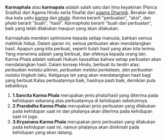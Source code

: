 **Karmaphala** atau **karmapala** adalah salah satu dari lima keyakinan (Panca Sradha) dari Agama Hindu serta filsafat dari [agama Dharmik](https://id.wikipedia.org/wiki/Agama_Dharmik "Agama Dharmik"). Berakar dari dua kata yaitu _[karma](https://id.wikipedia.org/wiki/Karma "Karma")_ dan _[phala](https://id.wikipedia.org/wiki/Pahala "Pahala")_. _Karma_ berarti "perbuatan", "aksi", dan _phala_ berarti "buah", "hasil". _Karmaphala_ berarti "buah dari perbuatan", baik yang telah dilakukan maupun yang akan dilakukan.

Karmaphala memberi optimisme kepada setiap manusia, bahkan semua makhluk hidup. Dalam ajaran ini, semua perbuatan akan mendatangkan hasil. Apapun yang kita perbuat, seperti itulah hasil yang akan kita terima. Yang menerima adalah yang berbuat, dan efeknya kepada orang lain. Karma Phala adalah sebuah Hukum kausalitas bahwa setiap perbuatan akan mendatangkan hasil. Dalam konsep Hindu, berbuat itu terdiri atas: _perbuatan melalui pikiran, perbuatan melalui perkataan, dan perbuatan melalui tingkah laku,_ Ketiganya lah yang akan mendatangkan hasil bagi yang berbuat.Kalau perbuatannya baik, hasilnya pasti baik, demikian pula sebaliknya.

1. **1.Sancita Karma Phala** merupakan jenis phala/hasil yang diterima pada kehidupan sekarang atas perbuatannya di kehidupan sebelumnya.
2. **2.Prarabdha Karma Phala** merupakan jenis perbuatan yang dilakukan pada kehidupan saat ini dan phalanya akan diterima pada kehidupan saat ini juga.
3. **3.Kryamana Karma Phala** merupakan jenis perbuatan yang dilakukan pada kehidupan saat ini, namun phalanya akan dinikmati pada kehidupan yang akan datang.
